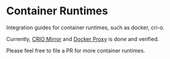 # Container Runtimes

Integration guides for container runtimes, such as docker, cri-o.

Currently, [CRIO Mirror](./crio_mirror.md) and [Docker Proxy](./docker_proxy.md) is done and verified.

Please feel free to file a PR for more container runtimes.